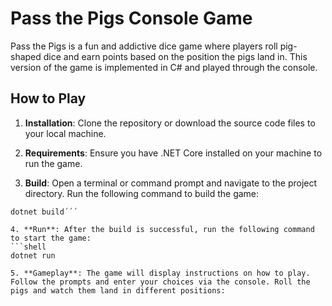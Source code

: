 # Pass the Pigs Console Game

Pass the Pigs is a fun and addictive dice game where players roll pig-shaped dice and earn points based on the position the pigs land in. This version of the game is implemented in C# and played through the console.

## How to Play

1. **Installation**: Clone the repository or download the source code files to your local machine.

2. **Requirements**: Ensure you have .NET Core installed on your machine to run the game.


3. **Build**: Open a terminal or command prompt and navigate to the project directory. Run the following command to build the game:

```shell
dotnet build´´´

4. **Run**: After the build is successful, run the following command to start the game:
```shell
dotnet run

5. **Gameplay**: The game will display instructions on how to play. Follow the prompts and enter your choices via the console. Roll the pigs and watch them land in different positions: